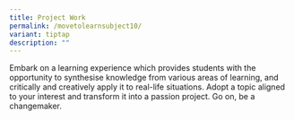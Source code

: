 ```yaml
---
title: Project Work
permalink: /movetolearnsubject10/
variant: tiptap
description: ""
---
```

<p>Embark on a learning experience which provides students with the opportunity to synthesise knowledge from various areas of learning, and critically and creatively apply it to real-life situations. Adopt a topic aligned to your interest and transform it into a passion project. Go on, be a changemaker.</p>
